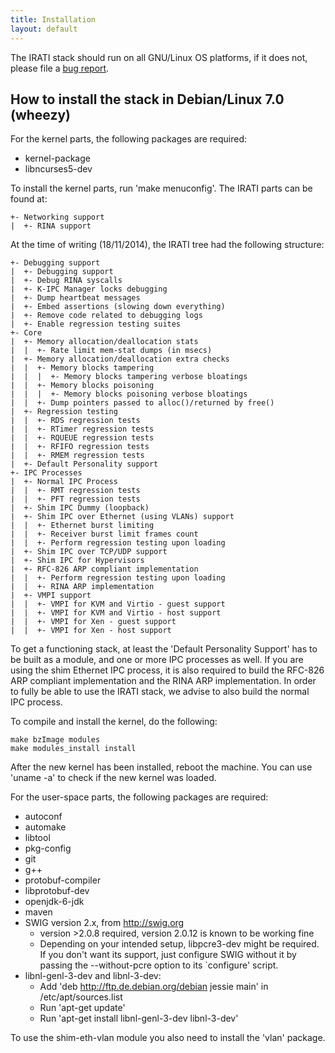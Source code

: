 ```yaml
---
title: Installation
layout: default
---
```


The IRATI stack should run on all GNU/Linux OS platforms, if it does not, 
please file a [bug report](https://github.com/IRATI/stack/issues/new).

## How to install the stack in Debian/Linux 7.0 (wheezy) ##

For the kernel parts, the following packages are required:
    
* kernel-package
* libncurses5-dev

To install the kernel parts, run 'make menuconfig'. The IRATI parts
can be found at:

    +- Networking support
    |  +- RINA support 

At the time of writing (18/11/2014), the IRATI tree had the following
structure:

    +- Debugging support
    |  +- Debugging support
    |  +- Debug RINA syscalls
    |  +- K-IPC Manager locks debugging
    |  +- Dump heartbeat messages
    |  +- Embed assertions (slowing down everything)
    |  +- Remove code related to debugging logs
    |  +- Enable regression testing suites
    +- Core
    |  +- Memory allocation/deallocation stats
    |  |  +- Rate limit mem-stat dumps (in msecs)
    |  +- Memory allocation/deallocation extra checks
    |  |  +- Memory blocks tampering
    |  |  |  +- Memory blocks tampering verbose bloatings
    |  |  +- Memory blocks poisoning
    |  |  |  +- Memory blocks poisoning verbose bloatings
    |  |  +- Dump pointers passed to alloc()/returned by free()
    |  +- Regression testing
    |  |  +- RDS regression tests
    |  |  +- RTimer regression tests
    |  |  +- RQUEUE regression tests
    |  |  +- RFIFO regression tests
    |  |  +- RMEM regression tests
    |  +- Default Personality support
    +- IPC Processes
    |  +- Normal IPC Process
    |  |  +- RMT regression tests
    |  |  +- PFT regression tests
    |  +- Shim IPC Dummy (loopback)
    |  +- Shim IPC over Ethernet (using VLANs) support
    |  |  +- Ethernet burst limiting
    |  |  +- Receiver burst limit frames count
    |  |  +- Perform regression testing upon loading
    |  +- Shim IPC over TCP/UDP support
    |  +- Shim IPC for Hypervisors
    |  +- RFC-826 ARP compliant implementation
    |  |  +- Perform regression testing upon loading
    |  |  +- RINA ARP implementation
    |  +- VMPI support
    |  |  +- VMPI for KVM and Virtio - guest support
    |  |  +- VMPI for KVM and Virtio - host support
    |  |  +- VMPI for Xen - guest support
    |  |  +- VMPI for Xen - host support

To get a functioning stack, at least the 'Default Personality Support'
has to be built as a module, and one or more IPC processes as well.
If you are using the shim Ethernet IPC process, it is also required to
build the RFC-826 ARP compliant implementation and the RINA ARP
implementation. In order to fully be able to use the IRATI stack, 
we advise to also build the normal IPC process.

To compile and install the kernel, do the following:

    make bzImage modules
    make modules_install install

After the new kernel has been installed, reboot the machine. You can
use 'uname -a' to check if the new kernel was loaded.

For the user-space parts, the following packages are required:

* autoconf
* automake
* libtool
* pkg-config
* git
* g++
* protobuf-compiler
* libprotobuf-dev
* openjdk-6-jdk
* maven 
* SWIG version 2.x, from http://swig.org
  * version >2.0.8 required, version 2.0.12 is known to be working fine
  * Depending on your intended setup, libpcre3-dev might be required. If
    you don't want its support, just configure SWIG without it by
    passing the --without-pcre option to its `configure' script.
* libnl-genl-3-dev and libnl-3-dev:
  * Add 'deb http://ftp.de.debian.org/debian jessie main' in
     /etc/apt/sources.list
  * Run 'apt-get update'
  * Run 'apt-get install libnl-genl-3-dev libnl-3-dev'

To use the shim-eth-vlan module you also need to install the 'vlan' package.
